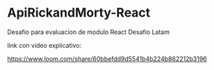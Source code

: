 # ApiRickandMorty-React
Desafio para evaluacion de modulo React Desafio Latam

link con video explicativo:

 https://www.loom.com/share/60bbefdd9d5541b4b224b862212b3196
